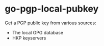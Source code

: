 # go-pgp-local-pubkey

Get a PGP public key from various sources:
* The local GPG database
* HKP keyservers
